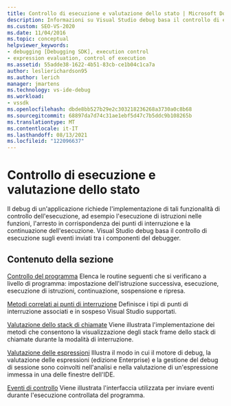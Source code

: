 ```yaml
---
title: Controllo di esecuzione e valutazione dello stato | Microsoft Docs
description: Informazioni su Visual Studio debug basa il controllo di esecuzione sugli eventi inviati tra i componenti del debugger.
ms.custom: SEO-VS-2020
ms.date: 11/04/2016
ms.topic: conceptual
helpviewer_keywords:
- debugging [Debugging SDK], execution control
- expression evaluation, control of execution
ms.assetid: 55adde38-1622-4b51-83cb-ce1b04c1ca7a
author: leslierichardson95
ms.author: lerich
manager: jmartens
ms.technology: vs-ide-debug
ms.workload:
- vssdk
ms.openlocfilehash: dbde8bb527b29e2c303218236268a3730a0c8b68
ms.sourcegitcommit: 68897da7d74c31ae1ebf5d47c7b5ddc9b108265b
ms.translationtype: MT
ms.contentlocale: it-IT
ms.lasthandoff: 08/13/2021
ms.locfileid: "122096637"
---
```

# <a name="execution-control-and-state-evaluation"></a>Controllo di esecuzione e valutazione dello stato
Il debug di un'applicazione richiede l'implementazione di tali funzionalità di controllo dell'esecuzione, ad esempio l'esecuzione di istruzioni nelle funzioni, l'arresto in corrispondenza dei punti di interruzione e la continuazione dell'esecuzione. Visual Studio debug basa il controllo di esecuzione sugli eventi inviati tra i componenti del debugger.

## <a name="in-this-section"></a>Contenuto della sezione
 [Controllo del programma](../../extensibility/debugger/program-control.md) Elenca le routine seguenti che si verificano a livello di programma: impostazione dell'istruzione successiva, esecuzione, esecuzione di istruzioni, continuazione, sospensione e ripresa.

 [Metodi correlati ai punti di interruzione](../../extensibility/debugger/breakpoint-related-methods.md) Definisce i tipi di punti di interruzione associati e in sospeso Visual Studio supportati.

 [Valutazione dello stack di chiamate](../../extensibility/debugger/call-stack-evaluation.md) Viene illustrata l'implementazione dei metodi che consentono la visualizzazione degli stack frame dello stack di chiamate durante la modalità di interruzione.

 [Valutazione delle espressioni](../../extensibility/debugger/expression-evaluation-visual-studio-debugging-sdk.md) Illustra il modo in cui il motore di debug, la valutazione delle espressioni (edizione Enterprise) e la gestione del debug di sessione sono coinvolti nell'analisi e nella valutazione di un'espressione immessa in una delle finestre dell'IDE.

 [Eventi di controllo](../../extensibility/debugger/control-events.md) Viene illustrata l'interfaccia utilizzata per inviare eventi durante l'esecuzione controllata del programma.
